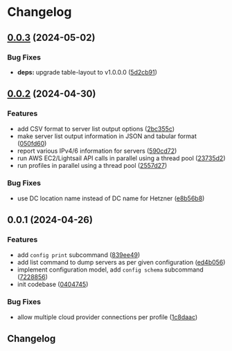 # Changelog

## [0.0.3](https://github.com/vst/clompse/compare/v0.0.2...v0.0.3) (2024-05-02)


### Bug Fixes

* **deps:** upgrade table-layout to v1.0.0.0 ([5d2cb91](https://github.com/vst/clompse/commit/5d2cb912f0c6165a86c6a42c9fc4c7bd19de68e5))

## [0.0.2](https://github.com/vst/clompse/compare/v0.0.1...v0.0.2) (2024-04-30)


### Features

* add CSV format to server list output options ([2bc355c](https://github.com/vst/clompse/commit/2bc355c2af51dc6d6684284f9c8010f5346ddf56))
* make server list output information in JSON and tabular format ([050fd60](https://github.com/vst/clompse/commit/050fd603f8695ec9924f222e40e39b9eae71d8fc))
* report various IPv4/6 information for servers ([590cd72](https://github.com/vst/clompse/commit/590cd72df06417ee3f3979f26e1e135f4c48d136))
* run AWS EC2/Lightsail API calls in parallel using a thread pool ([23735d2](https://github.com/vst/clompse/commit/23735d237f9322281d79e6a889803afdf16dbc46))
* run profiles in parallel using a thread pool ([2557d27](https://github.com/vst/clompse/commit/2557d27f3b0fe6c5f050df5b17d1f89300862888))


### Bug Fixes

* use DC location name instead of DC name for Hetzner ([e8b56b8](https://github.com/vst/clompse/commit/e8b56b8122f54690b963e680ddb873563fc40d97))

## 0.0.1 (2024-04-26)


### Features

* add `config print` subcommand ([839ee49](https://github.com/vst/clompse/commit/839ee4924070ab73a341d93d7c36d2cfaa0a484c))
* add list command to dump servers as per given configuration ([ed4b056](https://github.com/vst/clompse/commit/ed4b056fd3c90eb5336b8d164857b05a902cd51e))
* implement configuration model, add `config schema` subcommand ([7228856](https://github.com/vst/clompse/commit/722885616f741739cfbbc7da6aa2249b76e422f3))
* init codebase ([0404745](https://github.com/vst/clompse/commit/0404745be2eba55a2135fa9b7839b15eb06bf248))


### Bug Fixes

* allow multiple cloud provider connections per profile ([1c8daac](https://github.com/vst/clompse/commit/1c8daac4a25e567d9712116ad846555643f72ca6))

## Changelog
